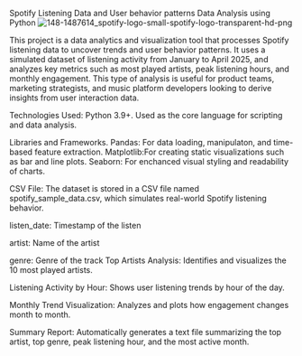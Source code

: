 Spotify Listening Data and User behavior patterns Data Analysis using Python
![148-1487614_spotify-logo-small-spotify-logo-transparent-hd-png](https://github.com/user-attachments/assets/d43c5a7d-0c56-4036-ac40-489f1ac3ed86)

This project is a data analytics and visualization tool that processes Spotify listening data to uncover trends and user behavior patterns. It uses a simulated dataset of listening activity from January to April 2025, and analyzes key metrics such as most played artists, peak listening hours, and monthly engagement. This type of analysis is useful for product teams, marketing strategists, and music platform developers looking to derive insights from user interaction data.

Technologies Used:
Python 3.9+. Used as the core language for scripting and data analysis. 

Libraries and Frameworks.
Pandas: For data loading, manipulaton, and time-based feature extraction.
Matplotlib:For creating static visualizations such as bar and line plots.
Seaborn: For enchanced visual styling and readability of charts. 

CSV File: The dataset is stored in a CSV file named spotify_sample_data.csv, which simulates real-world Spotify listening behavior.

listen_date: Timestamp of the listen

artist: Name of the artist

genre: Genre of the track
Top Artists Analysis: Identifies and visualizes the 10 most played artists.

Listening Activity by Hour: Shows user listening trends by hour of the day.

Monthly Trend Visualization: Analyzes and plots how engagement changes month to month.

Summary Report: Automatically generates a text file summarizing the top artist, top genre, peak listening hour, and the most active month.

